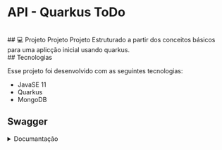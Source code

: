 # API - Quarkus ToDo

<br>
## 💻 Projeto
Projeto Projeto Estruturado a partir dos conceitos básicos para uma aplicção inicial usando quarkus.
<br>
## Tecnologias

Esse projeto foi desenvolvido com as seguintes tecnologias:

-   JavaSE 11
-   Quarkus
-   MongoDB

## Swagger 

<details><summary>Documantação</summary>
<p>

#### Tela documentação Swagger.

<img src="/imagens/swagger.png">

</p>
</details>
